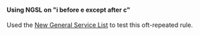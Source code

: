 
#### Using NGSL on "i before e except after c"


Used the [New General Service List](http://www.newgeneralservicelist.org/) to test this oft-repeated rule.

